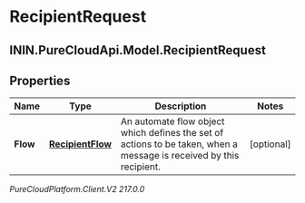 # RecipientRequest

## ININ.PureCloudApi.Model.RecipientRequest

## Properties

|Name | Type | Description | Notes|
|------------ | ------------- | ------------- | -------------|
| **Flow** | [**RecipientFlow**](RecipientFlow) | An automate flow object which defines the set of actions to be taken, when a message is received by this recipient. | [optional] |



_PureCloudPlatform.Client.V2 217.0.0_
